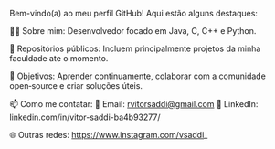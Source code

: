 Bem-vindo(a) ao meu perfil GitHub! Aqui estão alguns destaques:

👨‍💻 Sobre mim: Desenvolvedor focado em Java, C, C++ e Python.

📂 Repositórios públicos: Incluem principalmente projetos da minha faculdade ate o momento.

🚀 Objetivos: Aprender continuamente, colaborar com a comunidade open‑source e criar soluções úteis.

📫 Como me contatar:
📧 Email: rvitorsaddi@gmail.com
🔗 LinkedIn: linkedin.com/in/vitor-saddi-ba4b93277/

🌐 Outras redes: 
https://www.instagram.com/vsaddi_
